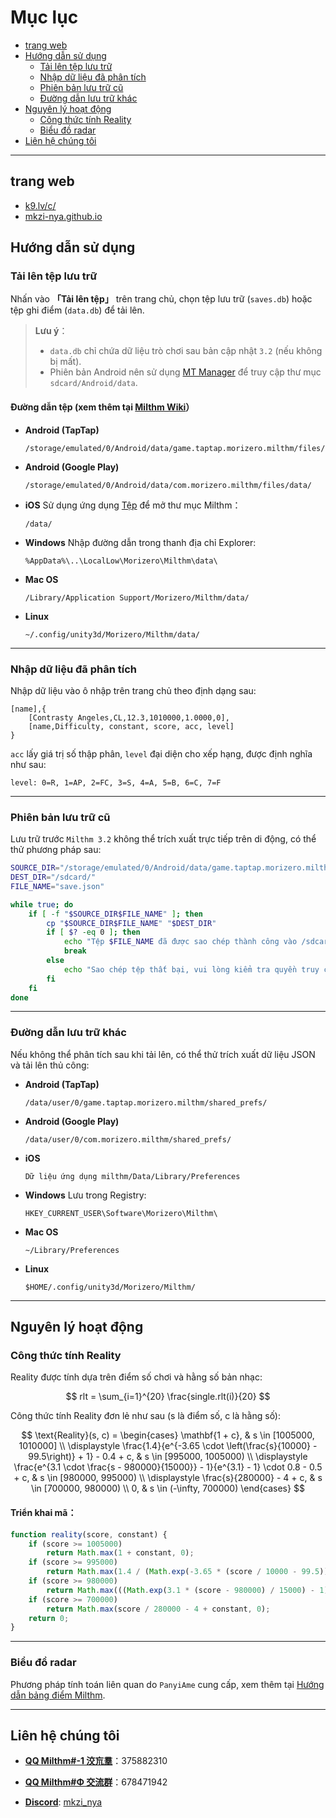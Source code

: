 
# Mục lục
- [trang web](#trang-web)
- [Hướng dẫn sử dụng](#hướng-dẫn-sử-dụng)
  - [Tải lên tệp lưu trữ](#tải-lên-tệp-lưu-trữ)
  - [Nhập dữ liệu đã phân tích](#nhập-dữ-liệu-đã-phân-tích)
  - [Phiên bản lưu trữ cũ](#phiên-bản-lưu-trữ-cũ)
  - [Đường dẫn lưu trữ khác](#đường-dẫn-lưu-trữ-khác)
- [Nguyên lý hoạt động](#nguyên-lý-hoạt-động)
  - [Công thức tính Reality](#công-thức-tính-reality)
  - [Biểu đồ radar](#biểu-đồ-radar)
- [Liên hệ chúng tôi](#liên-hệ-chúng-tôi)

---

## trang web
  - [k9.lv/c/](http://k9.lv/c/)
  - [mkzi-nya.github.io](https://mkzi-nya.github.io/milthm-calculator-web/index.html)

## Hướng dẫn sử dụng

### Tải lên tệp lưu trữ

Nhấn vào **「Tải lên tệp」** trên trang chủ, chọn tệp lưu trữ (`saves.db`) hoặc tệp ghi điểm (`data.db`) để tải lên.

> **Lưu ý**：
> - `data.db` chỉ chứa dữ liệu trò chơi sau bản cập nhật `3.2` (nếu không bị mất).
> - Phiên bản Android nên sử dụng [MT Manager](https://mt2.cn/) để truy cập thư mục `sdcard/Android/data`.

#### **Đường dẫn tệp (xem thêm tại [Milthm Wiki](https://milthm.fandom.com/wiki/Data_File)）**

- **Android (TapTap)**
  ```text
  /storage/emulated/0/Android/data/game.taptap.morizero.milthm/files/data/
  ```
- **Android (Google Play)**
  ```text
  /storage/emulated/0/Android/data/com.morizero.milthm/files/data/
  ```
- **iOS**
  Sử dụng ứng dụng [Tệp](https://support.apple.com/vi-vn/102570) để mở thư mục Milthm：
  ```text
  /data/
  ```
- **Windows**
  Nhập đường dẫn trong thanh địa chỉ Explorer:
  ```text
  %AppData%\..\LocalLow\Morizero\Milthm\data\
  ```
- **Mac OS**
  ```text
  /Library/Application Support/Morizero/Milthm/data/
  ```
- **Linux**
  ```text
  ~/.config/unity3d/Morizero/Milthm/data/
  ```

---

### Nhập dữ liệu đã phân tích

Nhập dữ liệu vào ô nhập trên trang chủ theo định dạng sau:

```text
[name],{
    [Contrasty Angeles,CL,12.3,1010000,1.0000,0],
    [name,Difficulty, constant, score, acc, level]
}
```

`acc` lấy giá trị số thập phân, `level` đại diện cho xếp hạng, được định nghĩa như sau:

```text
level: 0=R, 1=AP, 2=FC, 3=S, 4=A, 5=B, 6=C, 7=F
```

---

### Phiên bản lưu trữ cũ

Lưu trữ trước `Milthm 3.2` không thể trích xuất trực tiếp trên di động, có thể thử phương pháp sau:

```sh
SOURCE_DIR="/storage/emulated/0/Android/data/game.taptap.morizero.milthm/files/"
DEST_DIR="/sdcard/"
FILE_NAME="save.json"

while true; do
    if [ -f "$SOURCE_DIR$FILE_NAME" ]; then
        cp "$SOURCE_DIR$FILE_NAME" "$DEST_DIR"
        if [ $? -eq 0 ]; then
            echo "Tệp $FILE_NAME đã được sao chép thành công vào /sdcard/"
            break
        else
            echo "Sao chép tệp thất bại, vui lòng kiểm tra quyền truy cập!"
        fi
    fi
done
```

---

### Đường dẫn lưu trữ khác

Nếu không thể phân tích sau khi tải lên, có thể thử trích xuất dữ liệu JSON và tải lên thủ công:

- **Android (TapTap)**
  ```text
  /data/user/0/game.taptap.morizero.milthm/shared_prefs/
  ```
- **Android (Google Play)**
  ```text
  /data/user/0/com.morizero.milthm/shared_prefs/
  ```
- **iOS**
  ```text
  Dữ liệu ứng dụng milthm/Data/Library/Preferences
  ```
- **Windows**
  Lưu trong Registry:
  ```text
  HKEY_CURRENT_USER\Software\Morizero\Milthm\
  ```
- **Mac OS**
  ```text
  ~/Library/Preferences
  ```
- **Linux**
  ```text
  $HOME/.config/unity3d/Morizero/Milthm/
  ```

---

## Nguyên lý hoạt động

### Công thức tính Reality

Reality được tính dựa trên điểm số chơi và hằng số bản nhạc:

$$
rlt = \sum_{i=1}^{20} \frac{single.rlt(i)}{20}
$$

Công thức tính Reality đơn lẻ như sau (s là điểm số, c là hằng số):


$$
\text{Reality}(s, c) =
\begin{cases} 
\mathbf{1 + c}, & s \in [1005000, 1010000] \\
\displaystyle \frac{1.4}{e^{-3.65 \cdot \left(\frac{s}{10000} - 99.5\right)} + 1} - 0.4 + c, 
& s \in [995000, 1005000) \\
\displaystyle \frac{e^{3.1 \cdot \frac{s - 980000}{15000}} - 1}{e^{3.1} - 1} \cdot 0.8 - 0.5 + c, 
& s \in [980000, 995000) \\
\displaystyle \frac{s}{280000} - 4 + c, & s \in [700000, 980000) \\
0, & s \in (-\infty, 700000)
\end{cases}
$$


#### Triển khai mã：
```js
function reality(score, constant) {
    if (score >= 1005000)
        return Math.max(1 + constant, 0);
    if (score >= 995000) 
        return Math.max(1.4 / (Math.exp(-3.65 * (score / 10000 - 99.5)) + 1) - 0.4 + constant, 0);
    if (score >= 980000) 
        return Math.max(((Math.exp(3.1 * (score - 980000) / 15000) - 1) / (Math.exp(3.1) - 1)) * 0.8 - 0.5 + constant, 0);
    if (score >= 700000) 
        return Math.max(score / 280000 - 4 + constant, 0);
    return 0;
}
```

---

### Biểu đồ radar

Phương pháp tính toán liên quan do `PanyiAme` cung cấp, xem thêm tại [Hướng dẫn bảng điểm Milthm](https://wwp.lanzoup.com/iZ59A2j8nbpe).

---

## Liên hệ chúng tôi

- **[QQ Milthm#-1 洨巟羣](https://qm.qq.com/q/Utb6sNDvki)**：375882310

- **[QQ Milthm#Φ 交流群](https://qm.qq.com/q/fIErsKKz3a)**：678471942

- **[Discord](https://discord.gg/66qthKHw)**: [mkzi_nya](https://discord.gg/66qthKHw)

